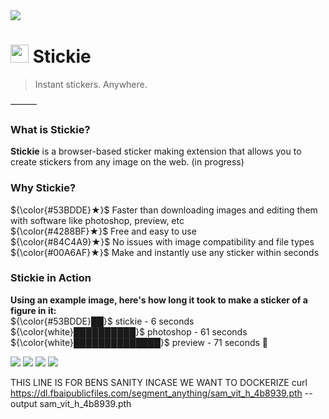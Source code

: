 <img src="https://cdn.discordapp.com/attachments/1096174778622148768/1096902070604411040/banner2Artboard_1.png">

# <img src="https://cdn.discordapp.com/attachments/1096174778622148768/1096888467331489853/stickie3.png" width="29px"> Stickie
> Instant stickers. Anywhere.
> 
———
### What is Stickie?

**Stickie** is a browser-based sticker making extension that allows you to create stickers from any image on the web.
(in progress)

### Why Stickie?
${\color{#53BDDE}★}$ Faster than downloading images and editing them with software like photoshop, preview, etc  
${\color{#4288BF}★}$ Free and easy to use	  
${\color{#84C4A9}★}$ No issues with image compatibility and file types		  
${\color{#00A6AF}★}$ Make and instantly use any sticker within seconds  

### Stickie in Action  
**Using an example image, here's how long it took to make a sticker of a figure in it:**  
${\color{#53BDDE}██}$ stickie - 6 seconds  
${\color{white}██████████}$ photoshop - 61 seconds	  		  
${\color{white}██████████████}$ preview - 71 seconds :nauseated_face: 

![](https://img.shields.io/badge/stickie-53BDDE?style=for-the-badge)
![](https://img.shields.io/badge/is-4288BF?style=for-the-badge)
![](https://img.shields.io/badge/the-84C4A9?style=for-the-badge)
![](https://img.shields.io/badge/best-00A6AF?style=for-the-badge)
	

	



THIS LINE IS FOR BENS SANITY INCASE WE WANT TO DOCKERIZE
curl https://dl.fbaipublicfiles.com/segment_anything/sam_vit_h_4b8939.pth --output sam_vit_h_4b8939.pth
